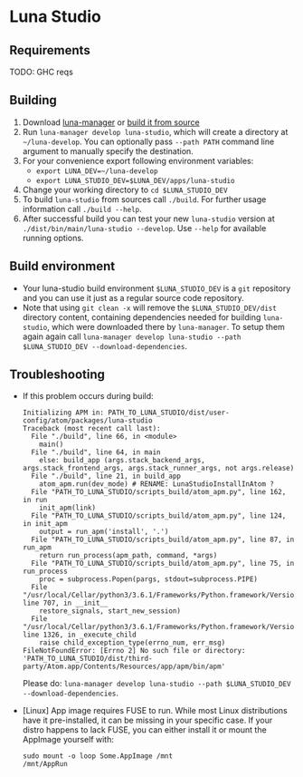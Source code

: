 # Luna Studio

## Requirements

TODO: GHC reqs

## Building
  1. Download [luna-manager](http://luna-lang.org/luna-manager) or [build it from source](https://github.com/luna/luna-manager)
  2. Run `luna-manager develop luna-studio`, which will create a directory at `~/luna-develop`. You can optionally pass `--path PATH` command line argument to manually specify the destination.  
  3. For your convenience export following environment variables:
     * `export LUNA_DEV=~/luna-develop`
     * `export LUNA_STUDIO_DEV=$LUNA_DEV/apps/luna-studio`
  4. Change your working directory to `cd $LUNA_STUDIO_DEV`
  5. To build `luna-studio` from sources call `./build`. For further usage information call `./build --help`.
  6. After successful build you can test your new `luna-studio` version at `./dist/bin/main/luna-studio --develop`. Use `--help` for available running options.

## Build environment
  * Your luna-studio build environment `$LUNA_STUDIO_DEV` is a `git` repository and you can use it just as a regular source code repository.
  * Note that using `git clean -x` will remove the `$LUNA_STUDIO_DEV/dist` directory content, containing dependencies needed for building `luna-studio`, which were downloaded there by `luna-manager`. To setup them again again call `luna-manager develop luna-studio --path $LUNA_STUDIO_DEV --download-dependencies`.
  
## Troubleshooting
  * If this problem occurs during build:
    ```text
    Initializing APM in: PATH_TO_LUNA_STUDIO/dist/user-config/atom/packages/luna-studio
    Traceback (most recent call last):
      File "./build", line 66, in <module>
        main()
      File "./build", line 64, in main
        else: build_app (args.stack_backend_args, args.stack_frontend_args, args.stack_runner_args, not args.release)
      File "./build", line 21, in build_app
        atom_apm.run(dev_mode) # RENAME: LunaStudioInstallInAtom ?
      File "PATH_TO_LUNA_STUDIO/scripts_build/atom_apm.py", line 162, in run
        init_apm(link)
      File "PATH_TO_LUNA_STUDIO/scripts_build/atom_apm.py", line 124, in init_apm
        output = run_apm('install', '.')
      File "PATH_TO_LUNA_STUDIO/scripts_build/atom_apm.py", line 87, in run_apm
        return run_process(apm_path, command, *args)
      File "PATH_TO_LUNA_STUDIO/scripts_build/atom_apm.py", line 75, in run_process
        proc = subprocess.Popen(pargs, stdout=subprocess.PIPE)
      File "/usr/local/Cellar/python3/3.6.1/Frameworks/Python.framework/Versions/3.6/lib/python3.6/subprocess.py", line 707, in __init__
        restore_signals, start_new_session)
      File "/usr/local/Cellar/python3/3.6.1/Frameworks/Python.framework/Versions/3.6/lib/python3.6/subprocess.py", line 1326, in _execute_child
        raise child_exception_type(errno_num, err_msg)
    FileNotFoundError: [Errno 2] No such file or directory: 'PATH_TO_LUNA_STUDIO/dist/third-party/Atom.app/Contents/Resources/app/apm/bin/apm'
    ```
    Please do: `luna-manager develop luna-studio --path $LUNA_STUDIO_DEV --download-dependencies`.
    
* [Linux] App image requires FUSE to run. While most Linux distributions have it pre-installed, it can be missing in your specific case. If your distro happens to lack FUSE, you can either install it or mount the AppImage yourself with:
    ```
    sudo mount -o loop Some.AppImage /mnt
    /mnt/AppRun
    ```
